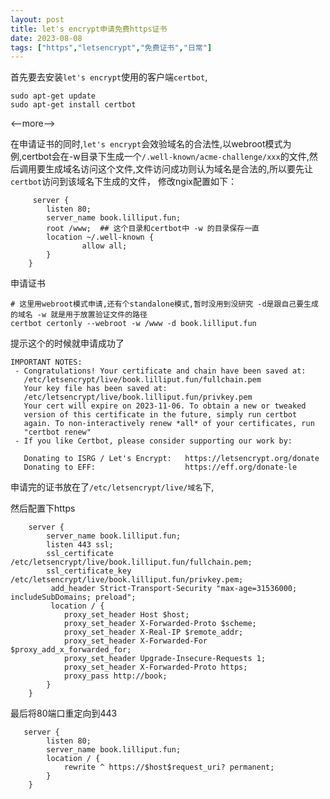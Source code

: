 ```yaml
---
layout: post
title: let's encrypt申请免费https证书
date: 2023-08-08
tags: ["https","letsencrypt","免费证书","日常"]
---
```


首先要去安装`let's encrypt`使用的客户端`certbot`,

    sudo apt-get update
    sudo apt-get install certbot
<--more-->

在申请证书的同时,`let's encrypt`会效验域名的合法性,以webroot模式为例,certbot会在-w目录下生成一个`/.well-known/acme-challenge/xxx`的文件,然后调用要生成域名访问这个文件,文件访问成功则认为域名是合法的,所以要先让`certbot`访问到该域名下生成的文件，
修改ngix配置如下：

         server {
            listen 80;
            server_name book.lilliput.fun;
            root /www;  ## 这个目录和certbot中 -w 的目录保存一直
            location ~/.well-known {
                    allow all;
            }
        }

申请证书

    # 这里用webroot模式申请,还有个standalone模式,暂时没用到没研究 -d是跟自己要生成的域名 -w 就是用于放置验证文件的路径
    certbot certonly --webroot -w /www -d book.lilliput.fun

提示这个的时候就申请成功了

    IMPORTANT NOTES:
     - Congratulations! Your certificate and chain have been saved at:
       /etc/letsencrypt/live/book.lilliput.fun/fullchain.pem
       Your key file has been saved at:
       /etc/letsencrypt/live/book.lilliput.fun/privkey.pem
       Your cert will expire on 2023-11-06. To obtain a new or tweaked
       version of this certificate in the future, simply run certbot
       again. To non-interactively renew *all* of your certificates, run
       "certbot renew"
     - If you like Certbot, please consider supporting our work by:

       Donating to ISRG / Let's Encrypt:   https://letsencrypt.org/donate
       Donating to EFF:                    https://eff.org/donate-le

申请完的证书放在了`/etc/letsencrypt/live/域名`下,

然后配置下https

        server {
            server_name book.lilliput.fun;
            listen 443 ssl;
            ssl_certificate /etc/letsencrypt/live/book.lilliput.fun/fullchain.pem;
            ssl_certificate_key /etc/letsencrypt/live/book.lilliput.fun/privkey.pem;
             add_header Strict-Transport-Security "max-age=31536000; includeSubDomains; preload";
             location / {
                proxy_set_header Host $host;
                proxy_set_header X-Forwarded-Proto $scheme;
                proxy_set_header X-Real-IP $remote_addr;
                proxy_set_header X-Forwarded-For $proxy_add_x_forwarded_for;
                proxy_set_header Upgrade-Insecure-Requests 1;
                proxy_set_header X-Forwarded-Proto https;
                proxy_pass http://book;
            }
        }

最后将80端口重定向到443

       server {
            listen 80;
            server_name book.lilliput.fun;
            location / {
                rewrite ^ https://$host$request_uri? permanent;
            }
        }